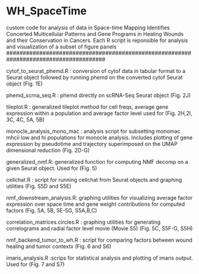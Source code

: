 # WH_SpaceTime
custom code for analysis of data in Space-time Mapping Identifies Concerted Multicellular Patterns and Gene Programs in Healing Wounds and their Conservation in Cancers.
Each R script is reponsible for analysis and visualization of a subset of figure panels
######################################################################################

cytof_to_seurat_phemd.R : conversion of cytof data in tabular format to a Seurat object followed by running phemd on the converted cytof Seurat object  (Fig. 1E)

phemd_scrna_seq.R : phemd directly on scRNA-Seq Seurat object (Fig. 2J)

tileplot.R : generalized tileplot method for cell freqs, average gene expression within a population and average factor level used for (Fig. 2H,2I, 3C, 4C, 5A, 5B)

monocle_analysis_mono_mac : analysis script for subsetting monomac mhcii low and hi populations for monocle analysis. Includes plotting of gene expression by pseudotime and trajectory superimposed on the UMAP dimensional reduction (Fig. 2D-G)

generalized_nmf.R: generalized function for computing NMF decomp on a given Seurat object. Used for (Fig. 5)

cellchat.R : script for running cellchat from Seurat objects and graphing utilities (Fig. S5D and S5E)

nmf_downstream_analysis.R: graphing utilities for visualizing average factor expression over space time and gene weight contributions for computed factors (Fig. 5A, 5B, 5E-5G, S5A,B,C)

correlation_matrices.circles.R : graphing utilities for generating correlograms and radial factor level movie (Movie S5) (Fig. 5C, S5F-G, S5H)

nmf_backend_tumor_to_wh.R : script for comparing factors between wound healing and tumor contextx (Fig. 6 and S6)

imaris_analysis.R :scrips for statistical analysis and plotting of imaris output. Used for (Fig. 7 and S7)
